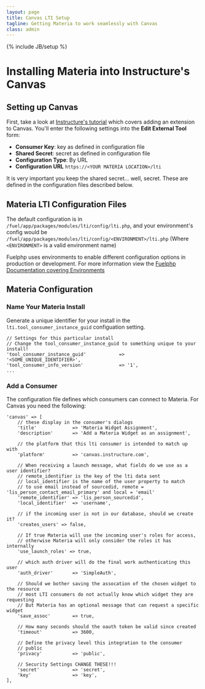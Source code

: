 ```yaml
---
layout: page
title: Canvas LTI Setup
tagline: Getting Materia to work seamlessly with Canvas
class: admin
---
```

{% include JB/setup %}

# Installing Materia into Instructure's Canvas #

## Setting up Canvas ##

First, take a look at [Instructure's tutorial](https://community.canvaslms.com/docs/DOC-3020) which covers adding an extension to Canvas. You'll enter the following settings into the **Edit External Tool** form:

* **Consumer Key**: key as defined in configuration file
* **Shared Secret**: secret as defined in configuration file
* **Configuration Type**: By URL
* **Configuration URL** `https://<YOUR MATERIA LOCATION>/lti`

<aside>
	It is very important you keep the shared secret... well, secret.  These are defined in the configuration files described below.
</aside>

## Materia LTI Configuration Files ##

The default configuration is in `/fuel/app/packages/modules/lti/config/lti.php`, and your environment's config would be `/fuel/app/packages/modules/lti/config/<ENVIRONMENT>/lti.php` (Where `<ENVIRONMENT>` is a valid environment name)

<aside>
	Fuelphp uses environments to enable different configuration options in production or development.  For more information view the <a href="http://fuelphp.com/docs/general/environments.html#/env_config">Fuelphp Documentation covering Environments</a>
</aside>

## Materia Configuration ##

### Name Your Materia Install ###
Generate a unique identifier for your install in the `lti.tool_consumer_instance_guid` configuation setting.

	// Settings for this particular install
	// Change the tool_consumer_instance_guid to something unique to your install!
	'tool_consumer_instance_guid'            => '<SOME_UNIQUE_IDENTIFIER>',
	'tool_consumer_info_version'             => '1',
	...

### Add a Consumer ###
The configuration file defines which consumers can connect to Materia. For Canvas you need the following:

	'canvas' => [
		// these display in the consumer's dialogs
		'title'             => 'Materia Widget Assignment',
		'description'       => 'Add a Materia Widget as an assignment',

		// the platform that this lti consumer is intended to match up with
		'platform'          => 'canvas.instructure.com',

		// When receiving a launch message, what fields do we use as a user identifier?
		// remote_identifier is the key of the lti data sent
		// local_identifier is the name of the user property to match
		// to use email instead of sourcedid, remote = 'lis_person_contact_email_primary' and local = 'email'
		'remote_identifier' => 'lis_person_sourcedid',
		'local_identifier'  => 'username',

		// if the incoming user is not in our database, should we create it?
		'creates_users' => false,

		// If true Materia will use the incoming user's roles for access,
		// otherwise Materia will only consider the roles it has internally
		'use_launch_roles' => true,

		// which auth driver will do the final work authenticating this user
		'auth_driver'       => 'SimpleAuth',

		// Should we bother saving the assocation of the chosen widget to the resource
		// most LTI consumers do not actually know which widget they are requesting
		// But Materia has an optional message that can request a specific widget
		'save_assoc'        => true,

		// How many seconds should the oauth token be valid since created
		'timeout'           => 3600,

		// Define the privacy level this integration to the consumer
		// public
		'privacy'           => 'public',

		// Security Settings CHANGE THESE!!!
		'secret'            => 'secret',
		'key'               => 'key',
	],